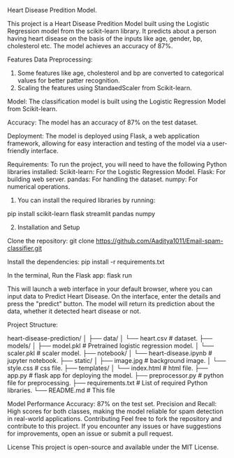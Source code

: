 Heart Disease Predition Model.

This project is a Heart Disease Predition Model built using the Logistic Regression model from the scikit-learn library. It predicts about a person having heart disease on the basis of the inputs like age, gender, bp, cholesterol etc. The model achieves an accuracy of 87%.

Features
Data Preprocessing:

1. Some features like age, cholesterol and bp are converted to categorical values for better patter recognition.
2. Scaling the features using StandaedScaler from Scikit-learn.

Model:
The classification model is built using the Logistic Regression Model from Scikit-learn.

Accuracy:
The model has an accuracy of 87% on the test dataset.

Deployment:
The model is deployed using Flask, a web application framework, allowing for easy interaction and testing of the model via a user-friendly interface.

Requirements:
To run the project, you will need to have the following Python libraries installed:
Scikit-learn: For the Logistic Regression Model.
Flask: For building web server.
pandas: For handling the dataset.
numpy: For numerical operations.

1. You can install the required libraries by running:

pip install scikit-learn flask streamlit pandas numpy

2. Installation and Setup

Clone the repository:
git clone https://github.com/Aaditya1011/Email-spam-classifier.git


Install the dependencies:
pip install -r requirements.txt

In the terminal, Run the Flask app:
flask run 

This will launch a web interface in your default browser, where you can input data to Predict Heart Disease.
On the interface, enter the details and press the "predict" button.
The model will return its prediction about the data, whether it detected heart disease or not.

Project Structure:

heart-disease-prediction/
│
├── data/
│   └── heart.csv           # dataset.
├── models/
│   ├── model.pkl           # Pretrained logistic regression model.
│   └── scaler.pkl          # scaler model.
├── notebook/
│   └── heart-disease.ipynb # jupyter notebook.
├── static/
│   ├── image.jpg           # background image.
│   └── style.css           # css file.
├── templates/
│   └── index.html          # html file.
├── app.py                  # flask app for deploying the model.
├── preprocessor.py         # python file for preprocessing.
├── requirements.txt        # List of required Python libraries.
└── README.md               # This file


Model Performance
Accuracy: 87% on the test set.
Precision and Recall: High scores for both classes, making the model reliable for spam detection in real-world applications.
Contributing
Feel free to fork the repository and contribute to this project. If you encounter any issues or have suggestions for improvements, open an issue or submit a pull request.

License
This project is open-source and available under the MIT License.

